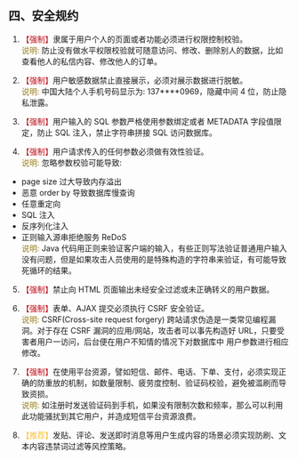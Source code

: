 ## 四、安全规约
1. <font color="#BE0712">【强制】</font>隶属于用户个人的页面或者功能必须进行权限控制校验。   
<font color="#967b18">说明:</font> 防止没有做水平权限校验就可随意访问、修改、删除别人的数据，比如查看他人的私信内容、修改他人的订单。

2. <font color="#BE0712">【强制】</font>用户敏感数据禁止直接展示，必须对展示数据进行脱敏。   
<font color="#967b18">说明:</font> 中国大陆个人手机号码显示为: 137****0969，隐藏中间 4 位，防止隐私泄露。

3. <font color="#BE0712">【强制】</font>用户输入的 SQL 参数严格使用参数绑定或者 METADATA 字段值限定，防止 SQL 注入，禁止字符串拼接 SQL 访问数据库。

4. <font color="#BE0712">【强制】</font>用户请求传入的任何参数必须做有效性验证。    
<font color="#967b18">说明:</font> 忽略参数校验可能导致:  
 -  page size 过大导致内存溢出  
 -  恶意 order by 导致数据库慢查询   
 -  任意重定向  
 -  SQL 注入  
 -  反序列化注入  
 -  正则输入源串拒绝服务 ReDoS  
  <font color="#967b18">说明:</font> Java 代码用正则来验证客户端的输入，有些正则写法验证普通用户输入没有问题，但是如果攻击人员使用的是特殊构造的字符串来验证，有可能导致死循环的结果。
5. <font color="#BE0712">【强制】</font>禁止向 HTML 页面输出未经安全过滤或未正确转义的用户数据。

6. <font color="#BE0712">【强制】</font>表单、AJAX 提交必须执行 CSRF 安全验证。  
<font color="#967b18">说明:</font> CSRF(Cross-site request forgery) 跨站请求伪造是一类常见编程漏洞。对于存在 CSRF 漏洞的应用/网站，攻击者可以事先构造好 URL，只要受害者用户一访问，后台便在用户不知情的情况下对数据库中 用户参数进行相应修改。

7. <font color="#BE0712">【强制】</font>在使用平台资源，譬如短信、邮件、电话、下单、支付，必须实现正确的防重放的机制，如数量限制、疲劳度控制、验证码校验，避免被滥刷而导致资损。   
<font color="#967b18">说明:</font> 如注册时发送验证码到手机，如果没有限制次数和频率，那么可以利用此功能骚扰到其它用户，并造成短信平台资源浪费。

8. <font color="#fdbf2d">【推荐】</font>发贴、评论、发送即时消息等用户生成内容的场景必须实现防刷、文本内容违禁词过滤等风控策略。